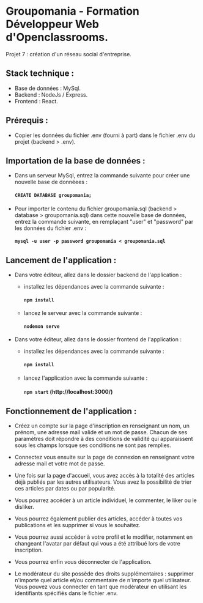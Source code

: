 # Groupomania - Formation Développeur Web d'Openclassrooms.
Projet 7 : création d'un réseau social d'entreprise.

## Stack technique :

- Base de données : MySql.
- Backend : NodeJs / Express.
- Frontend : React.

## Prérequis :

- Copier les données du fichier .env (fourni à part) dans le fichier .env du projet (backend > .env).

## Importation de la base de données :

- Dans un serveur MySql, entrez la commande suivante pour créer une nouvelle base de donnéees :
  #### `CREATE DATABASE groupomania;`

- Pour importer le contenu du fichier groupomania.sql (backend > database > groupomania.sql) dans cette nouvelle base de données, entrez la commande suivante, 
  en remplaçant "user" et "password" par les données du fichier .env :

  #### `mysql -u user -p password groupomania < groupomania.sql`

## Lancement de l'application :

- Dans votre éditeur, allez dans le dossier backend de l'application :

  - installez les dépendances avec la commande suivante :
    #### `npm install`
  - lancez le serveur avec la commande suivante :
    #### `nodemon serve`
- Dans votre éditeur, allez dans le dossier frontend de l'application :

  - installez les dépendances avec la commande suivante :
    #### `npm install`
  - lancez l'application avec la commande suivante :
    #### `npm start` (http://localhost:3000/)

## Fonctionnement de l'application :

- Créez un compte sur la page d'inscription en renseignant un nom, un prénom, une adresse mail valide et un mot de passe. 
  Chacun de ses paramètres doit répondre à des conditions de validité qui apparaissent sous les champs lorsque ses conditions ne sont pas remplies.

- Connectez vous ensuite sur la page de connexion en renseignant votre adresse mail et votre mot de passe.

- Une fois sur la page d'accueil, vous avez accès à la totalité des articles déjà publiés par les autres utilisateurs. 
  Vous avez la possibilité de trier ces articles par dates ou par popularité.

- Vous pourrez accéder à un article individuel, le commenter, le liker ou le disliker. 

- Vous pourrez également publier des articles, accéder à toutes vos publications et les supprimer si vous le souhaitez.

- Vous pourrez aussi accéder à votre profil et le modifier, notamment en changeant l'avatar par défaut qui vous a été attribué lors de votre inscription.

- Vous pourrez enfin vous déconnecter de l'application.

- Le modérateur du site possède des droits supplémentaires : supprimer n'importe quel article et/ou commentaire de n'importe quel utilisateur.
  Vous pouvez vous connecter en tant que modérateur en utilisant les identifiants spécifiés dans le fichier .env.



 

  



